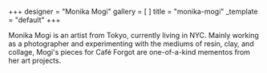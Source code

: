 +++
designer = "Monika Mogi"
gallery = [ ]
title = "monika-mogi"
_template = "default"
+++

Monika Mogi is an artist from Tokyo, currently living in NYC. Mainly working as a photographer and experimenting with the mediums of resin, clay, and collage, Mogi's pieces for Café Forgot are one-of-a-kind mementos from her art projects.
